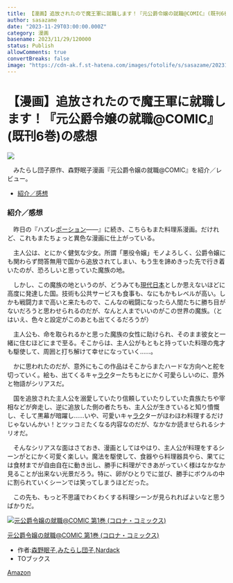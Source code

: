 ```yaml
---
title: 【漫画】追放されたので魔王軍に就職します！『元公爵令嬢の就職@COMIC』(既刊6巻)の感想
author: sasazame
date: "2023-11-29T03:00:00.000Z"
category: 漫画
basename: 2023/11/29/120000
status: Publish
allowComments: true
convertBreaks: false
image: "https://cdn-ak.f.st-hatena.com/images/fotolife/s/sasazame/20231127/20231127000126.png"
---
```

# 【漫画】追放されたので魔王軍に就職します！『元公爵令嬢の就職@COMIC』(既刊6巻)の感想

![](https://cdn-ak.f.st-hatena.com/images/fotolife/s/sasazame/20231127/20231127000126.png)

　みたらし団子原作、森野眠子漫画『元公爵令嬢の就職@COMIC』を紹介／レビュー。

<!-- Extended Body -->

-   [紹介／感想](#紹介感想)

### 紹介／感想

　昨日の『ハズレ[ポーション](https://d.hatena.ne.jp/keyword/%A5%DD%A1%BC%A5%B7%A5%E7%A5%F3)――』に続き、こちらもまた料理系漫画。だけれど、これもまたちょっと異色な漫画に仕上がっている。

　主人公は、とにかく健気な少女。所謂「悪役令嬢」モノよろしく、公爵令嬢にも関わらず問答無用で国から追放されてしまい、もう生を諦めきった先で行き着いたのが、恐ろしいと思っていた魔族の地。

　しかし、この魔族の地というのが、どうみても[現代日本](https://d.hatena.ne.jp/keyword/%B8%BD%C2%E5%C6%FC%CB%DC)としか思えないほどに高度に発達した国。技術も公共サービスも食事も、なにもかもレベルが高い。しかも戦闘力まで高いと来たもので、こんなの戦闘になったら人間たちに勝ち目がないだろうと思わせられるのだが、なんと人までいいのがこの世界の魔族。（とはいえ、色々と設定がこのあとも出てくるだろうが）

　主人公も、命を取られるかと思った魔族の女性に助けられ、そのまま彼女と一緒に住むほどにまで至る。そこからは、主人公がもともと持っていた料理の鬼才も駆使して、周囲と打ち解けて幸せになっていく……。

　かに思われたのだが、意外にもこの作品はそこからまたハードな方向へと舵を切っていく。絵も、出てくるキャ[ラク](https://d.hatena.ne.jp/keyword/%A5%E9%A5%AF)ターたちもとにかく可愛らしいのに、意外と物語がシリアスだ。

　国を追放された主人公を溺愛していたり信頼していたりしていた貴族たちや宰相などが奔走し、逆に追放した側の者たちも、主人公が生きていると知り憤慨し、そして黒幕が暗躍し……いや、可愛いキャ[ラク](https://d.hatena.ne.jp/keyword/%A5%E9%A5%AF)ターがほわほわ料理するだけじゃないんかい！とツッコミたくなる内容なのだが、なかなか読ませられるシナリオだ。

　そんなシリアスな面はさておき、漫画としてはやはり、主人公が料理をするシーンがとにかく可愛く楽しい。魔法を駆使して、食器やら料理器具やら、果てには食材までが自由自在に動き出し、勝手に料理ができあがっていく様はなかなか見ることが出来ない光景だろう。特に、卵がひとりでに並び、勝手にボウルの中に割られていくシーンでは笑ってしまうほどだった。

　この先も、もっと不思議でわくわくする料理シーンが見られればよいなと思うばかりだ。

[![元公爵令嬢の就職@COMIC 第1巻 (コロナ・コミックス)](https://m.media-amazon.com/images/I/51pGZcW+oKL._SL500_.jpg "元公爵令嬢の就職@COMIC 第1巻 (コロナ・コミックス)")](https://www.amazon.co.jp/dp/B08NDNYDNB?tag=mochig08-22&linkCode=ogi&th=1&psc=1)

[元公爵令嬢の就職@COMIC 第1巻 (コロナ・コミックス)](https://www.amazon.co.jp/dp/B08NDNYDNB?tag=mochig08-22&linkCode=ogi&th=1&psc=1)

-   作者:[森野眠子](https://d.hatena.ne.jp/keyword/%BF%B9%CC%EE%CC%B2%BB%D2),[みたらし団子](https://d.hatena.ne.jp/keyword/%A4%DF%A4%BF%A4%E9%A4%B7%C3%C4%BB%D2),[Nardack](https://d.hatena.ne.jp/keyword/Nardack)
-   TOブックス

[Amazon](https://www.amazon.co.jp/dp/B08NDNYDNB?tag=mochig08-22&linkCode=ogi&th=1&psc=1)